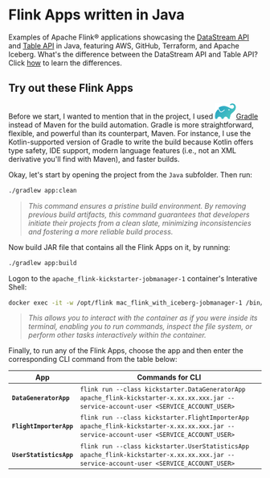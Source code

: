 # Flink Apps written in Java
Examples of Apache Flink® applications showcasing the [DataStream API](https://nightlies.apache.org/flink/flink-docs-master/docs/learn-flink/datastream_api/) and [Table API](https://nightlies.apache.org/flink/flink-docs-master/docs/dev/table/overview/) in Java, featuring AWS, GitHub, Terraform, and Apache Iceberg.  What's the difference between the DataStream API and Table API?  Click [how](../.blog/datastream-vs-table-api.md) to learn the differences. 

## Try out these Flink Apps
Before we start, I wanted to mention that in the project, I used ![gradle](../.blog/images/gradle-logo.png)[Gradle](https://gradle.com/) instead of Maven for the build automation.  Gradle is more straightforward, flexible, and powerful than its counterpart, Maven.  For instance, I use the Kotlin-supported version of Gradle to write the build because Kotlin offers type safety, IDE support, modern language features (i.e., not an XML derivative you'll find with Maven), and faster builds.

Okay, let's start by opening the project from the `Java` subfolder. Then run:

```bash
./gradlew app:clean
```

> *This command ensures a pristine build environment.  By removing previous build artifacts, this command guarantees that developers initiate their projects from a clean slate, minimizing inconsistencies and fostering a more reliable build process.*


Now build JAR file that contains all the Flink Apps on it, by running:

```bash
./gradlew app:build
```

Logon to the `apache_flink-kickstarter-jobmanager-1` container's Interative Shell:

```bash
docker exec -it -w /opt/flink mac_flink_with_iceberg-jobmanager-1 /bin/bash
```

> *This allows you to interact with the container as if you were inside its terminal, enabling you to run commands, inspect the file system, or perform other tasks interactively within the container.*

Finally, to run any of the Flink Apps, choose the app and then enter the corresponding CLI command from the table below:

App|Commands for CLI
-|-
**`DataGeneratorApp`**|`flink run --class kickstarter.DataGeneratorApp apache_flink-kickstarter-x.xx.xx.xxx.jar --service-account-user <SERVICE_ACCOUNT_USER>`
**`FlightImporterApp`**|`flink run --class kickstarter.FlightImporterApp apache_flink-kickstarter-x.xx.xx.xxx.jar --service-account-user <SERVICE_ACCOUNT_USER>`
**`UserStatisticsApp`**|`flink run --class kickstarter.UserStatisticsApp apache_flink-kickstarter-x.xx.xx.xxx.jar --service-account-user <SERVICE_ACCOUNT_USER>`
